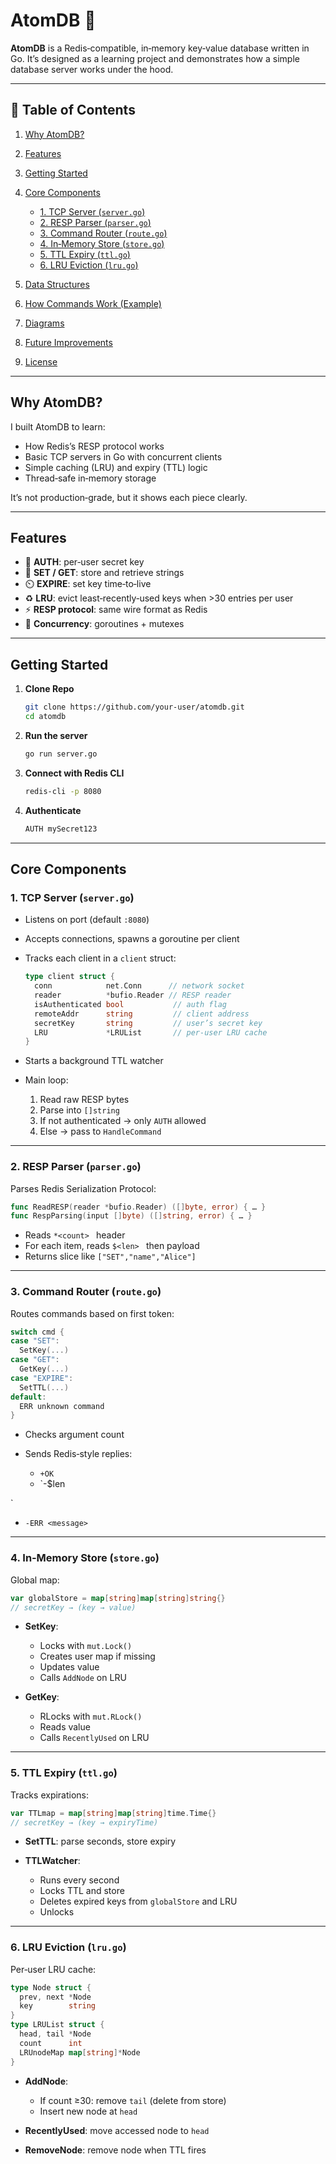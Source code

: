 # AtomDB 🚀

**AtomDB** is a Redis‑compatible, in‑memory key‑value database written in Go.
It’s designed as a learning project and demonstrates how a simple database server works under the hood.

---

## 🔎 Table of Contents

1. [Why AtomDB?](#why-atomdb)
2. [Features](#features)
3. [Getting Started](#getting-started)
4. [Core Components](#core-components)

   * [1. TCP Server (](#1-tcp-server-servergo)[`server.go`](#1-tcp-server-servergo)[)](#1-tcp-server-servergo)
   * [2. RESP Parser (](#2-resp-parser-parsergo)[`parser.go`](#2-resp-parser-parsergo)[)](#2-resp-parser-parsergo)
   * [3. Command Router (](#3-command-router-routego)[`route.go`](#3-command-router-routego)[)](#3-command-router-routego)
   * [4. In‑Memory Store (](#4-in‑memory-store-storego)[`store.go`](#4-in‑memory-store-storego)[)](#4-in‑memory-store-storego)
   * [5. TTL Expiry (](#5-ttl-expiry-ttlgo)[`ttl.go`](#5-ttl-expiry-ttlgo)[)](#5-ttl-expiry-ttlgo)
   * [6. LRU Eviction (](#6-lru-eviction-lrugo)[`lru.go`](#6-lru-eviction-lrugo)[)](#6-lru-eviction-lrugo)
5. [Data Structures](#data-structures)
6. [How Commands Work (Example)](#how-commands-work-example)
7. [Diagrams](#diagrams)
8. [Future Improvements](#future-improvements)
9. [License](#license)

---

## Why AtomDB?

I built AtomDB to learn:

* How Redis’s RESP protocol works
* Basic TCP servers in Go with concurrent clients
* Simple caching (LRU) and expiry (TTL) logic
* Thread‑safe in‑memory storage

It’s not production‑grade, but it shows each piece clearly.

---

## Features

* 🔐 **AUTH**: per‑user secret key
* 💾 **SET / GET**: store and retrieve strings
* ⏲️ **EXPIRE**: set key time‑to‑live
* ♻️ **LRU**: evict least‑recently‑used keys when >30 entries per user
* ⚡ **RESP protocol**: same wire format as Redis
* 🧵 **Concurrency**: goroutines + mutexes

---

## Getting Started

1. **Clone Repo**

   ```bash
   git clone https://github.com/your-user/atomdb.git
   cd atomdb
   ```
2. **Run the server**

   ```bash
   go run server.go
   ```
3. **Connect with Redis CLI**

   ```bash
   redis-cli -p 8080
   ```
4. **Authenticate**

   ```bash
   AUTH mySecret123
   ```

---

## Core Components

### 1. TCP Server (`server.go`)

* Listens on port (default `:8080`)
* Accepts connections, spawns a goroutine per client
* Tracks each client in a `client` struct:

  ```go
  type client struct {
    conn            net.Conn      // network socket
    reader          *bufio.Reader // RESP reader
    isAuthenticated bool           // auth flag
    remoteAddr      string         // client address
    secretKey       string         // user’s secret key
    LRU             *LRUList       // per‑user LRU cache
  }
  ```
* Starts a background TTL watcher
* Main loop:

  1. Read raw RESP bytes
  2. Parse into `[]string`
  3. If not authenticated → only `AUTH` allowed
  4. Else → pass to `HandleCommand`

---

### 2. RESP Parser (`parser.go`)

Parses Redis Serialization Protocol:

```go
func ReadRESP(reader *bufio.Reader) ([]byte, error) { … }
func RespParsing(input []byte) ([]string, error) { … }
```

* Reads `*<count> ` header
* For each item, reads `$<len> ` then payload
* Returns slice like `["SET","name","Alice"]`

---

### 3. Command Router (`route.go`)

Routes commands based on first token:

```go
switch cmd {
case "SET":
  SetKey(...)
case "GET":
  GetKey(...)
case "EXPIRE":
  SetTTL(...)
default:
  ERR unknown command
}
```

* Checks argument count
* Sends Redis‑style replies:

  * `+OK `
  * \`-\$len

\`

* `-ERR <message> `

---

### 4. In‑Memory Store (`store.go`)

Global map:

```go
var globalStore = map[string]map[string]string{}
// secretKey → (key → value)
```

* **SetKey**:

  * Locks with `mut.Lock()`
  * Creates user map if missing
  * Updates value
  * Calls `AddNode` on LRU
* **GetKey**:

  * RLocks with `mut.RLock()`
  * Reads value
  * Calls `RecentlyUsed` on LRU

---

### 5. TTL Expiry (`ttl.go`)

Tracks expirations:

```go
var TTLmap = map[string]map[string]time.Time{}
// secretKey → (key → expiryTime)
```

* **SetTTL**: parse seconds, store expiry
* **TTLWatcher**:

  * Runs every second
  * Locks TTL and store
  * Deletes expired keys from `globalStore` and LRU
  * Unlocks

---

### 6. LRU Eviction (`lru.go`)

Per‑user LRU cache:

```go
type Node struct {
  prev, next *Node
  key        string
}
type LRUList struct {
  head, tail *Node
  count      int
  LRUnodeMap map[string]*Node
}
```

* **AddNode**:

  * If count ≥30: remove `tail` (delete from store)
  * Insert new node at `head`
* **RecentlyUsed**: move accessed node to `head`
* **RemoveNode**: remove node when TTL fires
